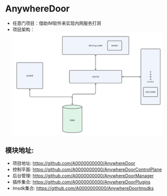 # AnywhereDoor
* 任意门项目：借助IM软件来实现内网服务打洞
* 项目架构：
![架构](architecture.png)


## 模块地址:
* 项目地址: https://github.com/A0000000000/AnywhereDoor
* 控制平面: https://github.com/A0000000000/AnywhereDoorControlPlane
* 后台管理: https://github.com/A0000000000/AnywhereDoorManager
* 插件集合: https://github.com/A0000000000/AnywhereDoorPlugins
* Imsdk集合: https://github.com/A0000000000/AnywhereDoorImsdks
